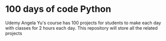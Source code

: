 # 100 days of code Python
Udemy Angela Yu's course has 100 projects for students to make each day with classes for 2 hours each day. 
This repository will store all the related projects
 
